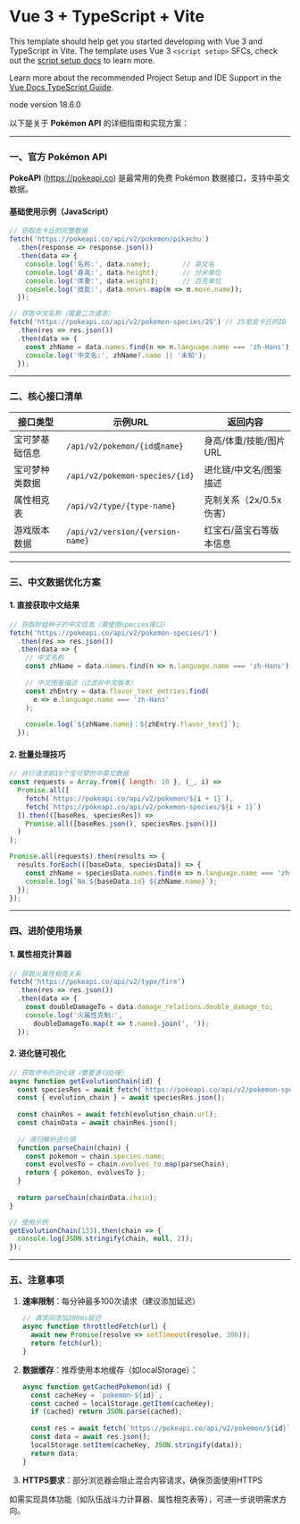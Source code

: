 # Vue 3 + TypeScript + Vite

This template should help get you started developing with Vue 3 and TypeScript in Vite. The template uses Vue 3 `<script setup>` SFCs, check out the [script setup docs](https://v3.vuejs.org/api/sfc-script-setup.html#sfc-script-setup) to learn more.

Learn more about the recommended Project Setup and IDE Support in the [Vue Docs TypeScript Guide](https://vuejs.org/guide/typescript/overview.html#project-setup).

node version 18.6.0

以下是关于 **Pokémon API** 的详细指南和实现方案：

---

### 一、官方 Pokémon API
**PokeAPI** (https://pokeapi.co) 是最常用的免费 Pokémon 数据接口，支持中英文数据。

#### 基础使用示例（JavaScript）
```javascript
// 获取皮卡丘的完整数据
fetch('https://pokeapi.co/api/v2/pokemon/pikachu')
  .then(response => response.json())
  .then(data => {
    console.log('名称:', data.name);        // 英文名
    console.log('身高:', data.height);      // 分米单位
    console.log('体重:', data.weight);      // 百克单位
    console.log('技能:', data.moves.map(m => m.move.name)); 
  });

// 获取中文名称（需要二次请求）
fetch('https://pokeapi.co/api/v2/pokemon-species/25') // 25是皮卡丘的ID
  .then(res => res.json())
  .then(data => {
    const zhName = data.names.find(n => n.language.name === 'zh-Hans');
    console.log('中文名:', zhName?.name || '未知');
  });
```

---

### 二、核心接口清单
| 接口类型          | 示例URL                              | 返回内容                  |
|-------------------|--------------------------------------|--------------------------|
| 宝可梦基础信息    | `/api/v2/pokemon/{id或name}`        | 身高/体重/技能/图片URL   |
| 宝可梦种类数据    | `/api/v2/pokemon-species/{id}`      | 进化链/中文名/图鉴描述   |
| 属性相克表        | `/api/v2/type/{type-name}`          | 克制关系（2x/0.5x伤害）  |
| 游戏版本数据      | `/api/v2/version/{version-name}`    | 红宝石/蓝宝石等版本信息  |

---

### 三、中文数据优化方案
#### 1. 直接获取中文结果
```javascript
// 获取妙蛙种子的中文信息（需使用species接口）
fetch('https://pokeapi.co/api/v2/pokemon-species/1')
  .then(res => res.json())
  .then(data => {
    // 中文名称
    const zhName = data.names.find(n => n.language.name === 'zh-Hans');
    
    // 中文图鉴描述（过滤非中文版本）
    const zhEntry = data.flavor_text_entries.find(
      e => e.language.name === 'zh-Hans'
    );
    
    console.log(`${zhName.name}：${zhEntry.flavor_text}`);
  });
```

#### 2. 批量处理技巧
```javascript
// 并行请求前10个宝可梦的中英文数据
const requests = Array.from({ length: 10 }, (_, i) => 
  Promise.all([
    fetch(`https://pokeapi.co/api/v2/pokemon/${i + 1}`),
    fetch(`https://pokeapi.co/api/v2/pokemon-species/${i + 1}`)
  ]).then(([baseRes, speciesRes]) => 
    Promise.all([baseRes.json(), speciesRes.json()])
  )
);

Promise.all(requests).then(results => {
  results.forEach(([baseData, speciesData]) => {
    const zhName = speciesData.names.find(n => n.language.name === 'zh-Hans');
    console.log(`No.${baseData.id} ${zhName.name}`);
  });
});
```

---

### 四、进阶使用场景
#### 1. 属性相克计算器
```javascript
// 获取火属性相克关系
fetch('https://pokeapi.co/api/v2/type/fire')
  .then(res => res.json())
  .then(data => {
    const doubleDamageTo = data.damage_relations.double_damage_to;
    console.log('火属性克制:',
      doubleDamageTo.map(t => t.name).join(', '));
  });
```

#### 2. 进化链可视化
```javascript
// 获取伊布的进化链（需要递归处理）
async function getEvolutionChain(id) {
  const speciesRes = await fetch(`https://pokeapi.co/api/v2/pokemon-species/${id}`);
  const { evolution_chain } = await speciesRes.json();
  
  const chainRes = await fetch(evolution_chain.url);
  const chainData = await chainRes.json();
  
  // 递归解析进化链
  function parseChain(chain) {
    const pokemon = chain.species.name;
    const evolvesTo = chain.evolves_to.map(parseChain);
    return { pokemon, evolvesTo };
  }
  
  return parseChain(chainData.chain);
}

// 使用示例
getEvolutionChain(133).then(chain => {
  console.log(JSON.stringify(chain, null, 2));
});
```

---

### 五、注意事项
1. **速率限制**：每分钟最多100次请求（建议添加延迟）
   ```javascript
   // 请求间添加300ms延迟
   async function throttledFetch(url) {
     await new Promise(resolve => setTimeout(resolve, 300));
     return fetch(url);
   }
   ```

2. **数据缓存**：推荐使用本地缓存（如localStorage）：
   ```javascript
   async function getCachedPokemon(id) {
     const cacheKey = `pokemon-${id}`;
     const cached = localStorage.getItem(cacheKey);
     if (cached) return JSON.parse(cached);
     
     const res = await fetch(`https://pokeapi.co/api/v2/pokemon/${id}`);
     const data = await res.json();
     localStorage.setItem(cacheKey, JSON.stringify(data));
     return data;
   }
   ```

3. **HTTPS要求**：部分浏览器会阻止混合内容请求，确保页面使用HTTPS

如需实现具体功能（如队伍战斗力计算器、属性相克表等），可进一步说明需求方向。